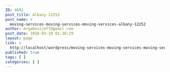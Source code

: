 ```yaml
---
ID: 4692
post_title: Albany 12252
post_name: >
  moving-services-moving-services-moving-services-albany-12252
author: mrgabonijeff@gmail.com
post_date: 2018-03-28 01:38:29
layout: page
link: >
  http://localhost/wordpress/moving-services-moving-services-moving-services-albany-12252/
published: true
tags: [ ]
categories: [ ]
---
```

